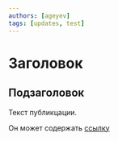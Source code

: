 ```yaml
---
authors: [ageyev]
tags: [updates, test]
---
```


# Заголовок 

## Подзаголовок 

Текст публикцации. 

Он может содержать [ссылку](https://google.com)
